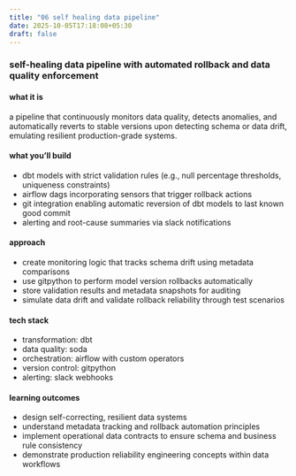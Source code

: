 ```yaml
---
title: "06 self healing data pipeline"
date: 2025-10-05T17:18:08+05:30
draft: false
---
```


### self-healing data pipeline with automated rollback and data quality enforcement

#### what it is

a pipeline that continuously monitors data quality, detects anomalies, and automatically reverts to stable versions upon detecting schema or data drift, emulating resilient production-grade systems.

#### what you’ll build

- dbt models with strict validation rules (e.g., null percentage thresholds, uniqueness constraints)
- airflow dags incorporating sensors that trigger rollback actions
- git integration enabling automatic reversion of dbt models to last known good commit
- alerting and root-cause summaries via slack notifications

#### approach

- create monitoring logic that tracks schema drift using metadata comparisons
- use gitpython to perform model version rollbacks automatically
- store validation results and metadata snapshots for auditing
- simulate data drift and validate rollback reliability through test scenarios

#### tech stack

- transformation: dbt
- data quality: soda
- orchestration: airflow with custom operators
- version control: gitpython
- alerting: slack webhooks

#### learning outcomes

- design self-correcting, resilient data systems
- understand metadata tracking and rollback automation principles
- implement operational data contracts to ensure schema and business rule consistency
- demonstrate production reliability engineering concepts within data workflows
